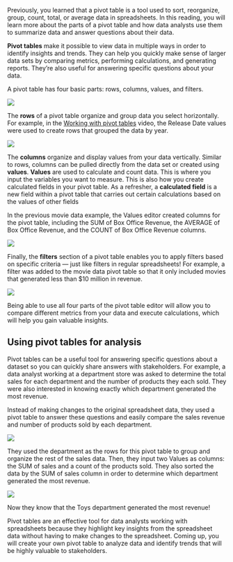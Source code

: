 
Previously, you learned that a pivot table is a tool used to sort, reorganize, group, count, total, or average data in spreadsheets. In this reading, you will learn more about the parts of a pivot table and how data analysts use them to summarize data and answer questions about their data.

**Pivot tables** make it possible to view data in multiple ways in order to identify insights and trends. They can help you quickly make sense of larger data sets by comparing metrics, performing calculations, and generating reports. They’re also useful for answering specific questions about your data. 

A pivot table has four basic parts: rows, columns, values, and filters.

![](https://d3c33hcgiwev3.cloudfront.net/imageAssetProxy.v1/gzTugf-cSQa07oH_nDkGVw_f31e3c2b726e48d08a61f7d09d93c2f1_Screenshot-2021-07-12-1.20.23-PM-1-.png?expiry=1628812800000&hmac=YoDPABXpd6u-9NJ8NSMHChXYkOwYD6dJj7K2g5G464Q)

The **rows** of a pivot table organize and group data you select horizontally. For example, in the [Working with pivot tables](https://www.coursera.org/learn/analyze-data/lecture/Jl8cZ/working-with-pivot-tables) video, the Release Date values were used to create rows that grouped the data by year.

![](https://d3c33hcgiwev3.cloudfront.net/imageAssetProxy.v1/goLsfckvSv2C7H3JLwr94A_ab77d9d73f9b42809606e30d1ee1bbf1_Screenshot-2021-07-13-8.35.12-AM-1-.png?expiry=1628812800000&hmac=yzF_hu1QgDbF2SL4lUXGQf6pFzrCYJNKNzKq41eHLqc)

The **columns** organize and display values from your data vertically. Similar to rows, columns can be pulled directly from the data set or created using **values**. **Values** are used to calculate and count data. This is where you input the variables you want to measure. This is also how you create calculated fields in your pivot table. As a refresher, a **calculated field** is a new field within a pivot table that carries out certain calculations based on the values of other fields

In the previous movie data example, the Values editor created columns for the pivot table, including the SUM of Box Office Revenue, the AVERAGE of Box Office Revenue, and the COUNT of Box Office Revenue columns.

![](https://d3c33hcgiwev3.cloudfront.net/imageAssetProxy.v1/DF08HQOLQ7CdPB0Di3OwAg_a9918b5905c3410382e10332cbdd55f1_unnamed-16-.png?expiry=1628812800000&hmac=hLCGby0LEpA61ya8q4w1znSPLhJY3Ld7-ZDVzICNPlI)

Finally, the **filters** section of a pivot table enables you to apply filters based on specific criteria — just like filters in regular spreadsheets! For example, a filter was added to the movie data pivot table so that it only included movies that generated less than $10 million in revenue.

![](https://d3c33hcgiwev3.cloudfront.net/imageAssetProxy.v1/vbTJ3Q9uRLe0yd0PbpS3vQ_02be9c5b3bfe43efb38cb631210536f1_Screenshot-2021-07-13-9.15.28-AM-1-.png?expiry=1628812800000&hmac=nqEztqs2CLrGpL6NHlHAQP5wC1dGS1c2a4JXkXJ4wT8)

Being able to use all four parts of the pivot table editor will allow you to compare different metrics from your data and execute calculations, which will help you gain valuable insights.

## Using pivot tables for analysis

Pivot tables can be a useful tool for answering specific questions about a dataset so you can quickly share answers with stakeholders. For example, a data analyst working at a department store was asked to determine the total sales for each department and the number of products they each sold. They were also interested in knowing exactly which department generated the most revenue.

Instead of making changes to the original spreadsheet data, they used a pivot table to answer these questions and easily compare the sales revenue and number of products sold by each department.

![](https://d3c33hcgiwev3.cloudfront.net/imageAssetProxy.v1/-VkZUiJoSsmZGVIiaGrJ6Q_a44072b9be354ed0b516e725f29365f1_Screenshot-2021-07-13-11.04.58-AM-1-.png?expiry=1628812800000&hmac=Va5ZwZ7_231eR7PY0BKknqXTjuTrPYkqwelKTrz0aaw)

They used the department as the rows for this pivot table to group and organize the rest of the sales data. Then, they input two Values as columns: the SUM of sales and a count of the products sold. They also sorted the data by the SUM of sales column in order to determine which department generated the most revenue.

![](https://d3c33hcgiwev3.cloudfront.net/imageAssetProxy.v1/OKSyrTgRQBiksq04EWAYmw_3f070771a65043dc8a466f2e8053d3f1_Screenshot-2021-07-13-10.45.55-AM-1-.png?expiry=1628812800000&hmac=7ajex8GxzitQAz0aHHGkAEoSm-Kb_N9S_BhBGRRtlRk)

Now they know that the Toys department generated the most revenue! 

Pivot tables are an effective tool for data analysts working with spreadsheets because they highlight key insights from the spreadsheet data without having to make changes to the spreadsheet. Coming up, you will create your own pivot table to analyze data and identify trends that will be highly valuable to stakeholders.